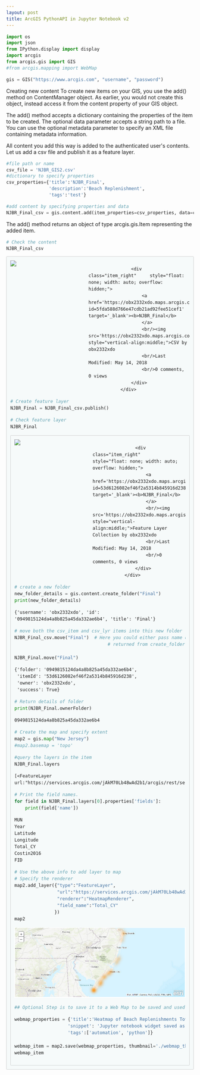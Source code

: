 ```yaml
---
layout: post
title: ArcGIS PythonAPI in Jupyter Notebook v2
---
```


```python
import os
import json
from IPython.display import display
import arcgis
from arcgis.gis import GIS
#from arcgis.mapping import WebMap
```


```python
gis = GIS("https://www.arcgis.com", "username", "password")
```

Creating new content
To create new items on your GIS, you use the add() method on ContentManager object. As earlier, you would not create this object, instead access it from the content property of your GIS object.

The add() method accepts a dictionary containing the properties of the item to be created. The optional data parameter accepts a string path to a file. You can use the optional metadata parameter to specify an XML file containing metadata information.

All content you add this way is added to the authenticated user's contents. Let us add a csv file and publish it as a feature layer.


```python
#file path or name
csv_file = 'NJBR_GIS2.csv'
#dictionary to specify properties
csv_properties={'title':'NJBR_Final',
                'description':'Beach Replenishment',
                'tags':'test'}
```


```python
#add content by specifying properties and data
NJBR_Final_csv = gis.content.add(item_properties=csv_properties, data=csv_file)
```

The add() method returns an object of type arcgis.gis.Item representing the added item.


```python
# Check the content
NJBR_Final_csv
```




<div class="item_container" style="height: auto; overflow: hidden; border: 1px solid #cfcfcf; border-radius: 2px; background: #f6fafa; line-height: 1.21429em; padding: 10px;">
                    <div class="item_left" style="width: 210px; float: left;">
                       <a href='https://obx2332xdo.maps.arcgis.com/home/item.html?id=5fda588d766e47cdb21ad92fee51cef1' target='_blank'>
                        <img src='http://static.arcgis.com/images/desktopapp.png' class="itemThumbnail">
                       </a>
                    </div>

                    <div class="item_right"     style="float: none; width: auto; overflow: hidden;">
                        <a href='https://obx2332xdo.maps.arcgis.com/home/item.html?id=5fda588d766e47cdb21ad92fee51cef1' target='_blank'><b>NJBR_Final</b>
                        </a>
                        <br/><img src='https://obx2332xdo.maps.arcgis.com/home/js/jsapi/esri/css/images/item_type_icons/layers16.png' style="vertical-align:middle;">CSV by obx2332xdo
                        <br/>Last Modified: May 14, 2018
                        <br/>0 comments, 0 views
                    </div>
                </div>
                




```python
# Create feature layer
NJBR_Final = NJBR_Final_csv.publish()
```


```python
# Check feature layer
NJBR_Final
```




<div class="item_container" style="height: auto; overflow: hidden; border: 1px solid #cfcfcf; border-radius: 2px; background: #f6fafa; line-height: 1.21429em; padding: 10px;">
                    <div class="item_left" style="width: 210px; float: left;">
                       <a href='https://obx2332xdo.maps.arcgis.com/home/item.html?id=53d6126082ef46f2a5314b845916d238' target='_blank'>
                        <img src='http://static.arcgis.com/images/desktopapp.png' class="itemThumbnail">
                       </a>
                    </div>

                    <div class="item_right"     style="float: none; width: auto; overflow: hidden;">
                        <a href='https://obx2332xdo.maps.arcgis.com/home/item.html?id=53d6126082ef46f2a5314b845916d238' target='_blank'><b>NJBR_Final</b>
                        </a>
                        <br/><img src='https://obx2332xdo.maps.arcgis.com/home/js/jsapi/esri/css/images/item_type_icons/featureshosted16.png' style="vertical-align:middle;">Feature Layer Collection by obx2332xdo
                        <br/>Last Modified: May 14, 2018
                        <br/>0 comments, 0 views
                    </div>
                </div>
                




```python
# create a new folder
new_folder_details = gis.content.create_folder("Final")
print(new_folder_details)
```

    {'username': 'obx2332xdo', 'id': '0949815124da4a8b825a45da332ae6b4', 'title': 'Final'}



```python
# move both the csv_item and csv_lyr items into this new folder
NJBR_Final_csv.move("Final")  # Here you could either pass name of the folder or the dictionary
                                   # returned from create_folder() or folders property on a User object

NJBR_Final.move("Final")
```




    {'folder': '0949815124da4a8b825a45da332ae6b4',
     'itemId': '53d6126082ef46f2a5314b845916d238',
     'owner': 'obx2332xdo',
     'success': True}




```python
# Return details of folder
print(NJBR_Final.ownerFolder)
```

    0949815124da4a8b825a45da332ae6b4



```python
# Create the map and specify extent
map2 = gis.map("New Jersey")
#map2.basemap = 'topo'
```


```python
#query the layers in the item
NJBR_Final.layers
```




    [<FeatureLayer url:"https://services.arcgis.com/jAkM70Lb48wAd2b1/arcgis/rest/services/NJBR_Final/FeatureServer/0">]




```python
# Print the field names.
for field in NJBR_Final.layers[0].properties['fields']:
    print(field['name'])
```

    MUN
    Year
    Latitude
    Longitude
    Total_CY
    Costin2016
    FID



```python
# Use the above info to add layer to map
# Specify the renderer
map2.add_layer({"type":"FeatureLayer",
                "url":"https://services.arcgis.com/jAkM70Lb48wAd2b1/arcgis/rest/services/NJBR_Final/FeatureServer/0",
                "renderer":"HeatmapRenderer",
                "field_name":"Total_CY"               
               })
map2
```

![map2](map2.png)


```python
## Optional Step is to save it to a Web Map to be saved and used in other applications
```


```python
webmap_properties = {'title':'Heatmap of Beach Replenishments Total Volumne (cu yd)',
                    'snippet': 'Jupyter notebook widget saved as a web map',
                    'tags':['automation', 'python']}

webmap_item = map2.save(webmap_properties, thumbnail='./webmap_thumbnail.png', folder='Final')
webmap_item
```
